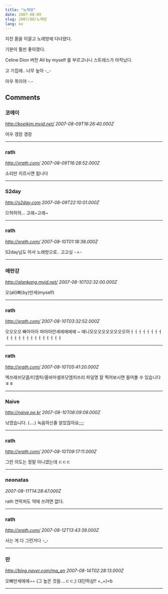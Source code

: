 ```yaml
---
title: "노래방"
date: 2007-08-09
slug: 2007/08/노래방
lang: ko
---
```


지친 몸을 이끌고 노래방에 다녀왔다.

기분이 훨씬 좋아졌다.

Celine Dion 버전 All by myself 를 부르고나니 스트레스가 아작났다.

고 기집애.. 너무 높아 -_-

아우 목이야 -.-

## Comments

### 코에이
*http://koeikim.myid.net/*
*2007-08-09T16:26:40.000Z*

어우 갱장 갱장

---

### rath
*http://xrath.com/*
*2007-08-09T16:28:52.000Z*

소리만 지르시면 됩니다

---

### S2day
*http://s2day.com*
*2007-08-09T22:10:01.000Z*

으허허허... 고래~고래~

---

### rath
*http://xrath.com/*
*2007-08-10T01:18:38.000Z*

S2day님도 어서 노래방으로.. 고고싱 -ㅅ-

---

### 애란강
*http://alankang.myid.net/*
*2007-08-10T02:32:00.000Z*

오(all)빠(by)만세(myself)

---

### rath
*http://xrath.com/*
*2007-08-10T03:32:52.000Z*

오오오오 빠아아아 마아아안세에에에에 ~ 애니모오오오오오오오오어ㅓㅓㅓㅓㅓㅓㅓㅓㅓㅓㅓㅓㅓㅓㅓㅓㅓㅓㅓㅓㅓㅓ

---

### rath
*http://xrath.com/*
*2007-08-10T05:41:20.000Z*

엑쓰래쓰닷콤/티엠피/올바마셀프닷엠피쓰리 파일명 잘 찍어보시면 들어볼 수 있습니다 ㅎㅎ

---

### Naive
*http://naive.pe.kr*
*2007-08-10T08:09:09.000Z*

낚였습니다. (....) 녹음하신줄 알았잖아요;;;;

---

### rath
*http://xrath.com/*
*2007-08-10T09:17:11.000Z*

그런 의도는 정말 아니였는데 ㄷㄷㄷ

---

### neonatas
*2007-08-11T14:28:47.000Z*

rath 연락처도 약에 쓰려면 없다.

---

### rath
*http://xrath.com/*
*2007-08-12T13:43:39.000Z*

사는 게 다 그런거다 -_-

---

### 만
*http://blog.naver.com/ma_an*
*2007-08-14T02:28:13.000Z*

오빠만세에에~~ (그 높은 것을....ㄷㄷ;) 대단하삼!! +_+)=b

---

